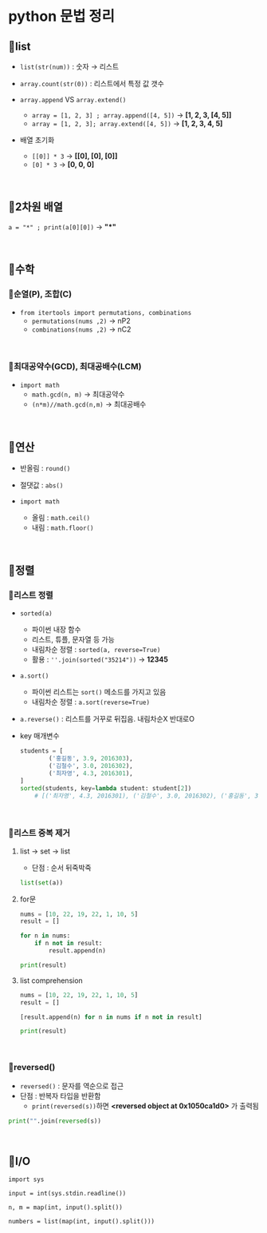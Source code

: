 # python 문법 정리

## 🐰list
- `list(str(num))` : 숫자 → 리스트
- `array.count(str(0))` : 리스트에서 특정 값 갯수
- `array.append` VS `array.extend()`
    - `array = [1, 2, 3] ; array.append([4, 5])` → **[1, 2, 3, [4, 5]]**
    - `array = [1, 2, 3]; array.extend([4, 5])`  → **[1, 2, 3, 4, 5]**

- 배열 초기화
    - `[[0]] * 3` → **[[0], [0], [0]]**
    - `[0] * 3`  → **[0, 0, 0]**

<br>

## 🐰2차원 배열
`a = "*" ; print(a[0][0])` → **"*"**

<br>

## 🐰수학
### 🥕순열(P), 조합(C)
- `from itertools import permutations, combinations`
    - `permutations(nums ,2)` → nP2
    - `combinations(nums ,2)` → nC2

<br>

### 🥕최대공약수(GCD), 최대공배수(LCM)
- `import math`
    - `math.gcd(n, m)` → 최대공약수
    - `(n*m)//math.gcd(n,m)` → 최대공배수

<br>

## 🐰연산
- 반올림 : `round()`
- 절댓값 : `abs()`

- `import math`
    - 올림 : `math.ceil()`
    - 내림 : `math.floor()`

<br>

## 🐰정렬
### 🥕리스트 정렬
- `sorted(a)`
    - 파이썬 내장 함수
    - 리스트, 튜플, 문자열 등 가능
    - 내림차순 정렬 : `sorted(a, reverse=True)`
    - 활용 : `''.join(sorted("35214"))` → **12345**
- `a.sort()`
    - 파이썬 리스트는 `sort()` 메소드를 가지고 있음
    - 내림차순 정렬 : `a.sort(reverse=True)`
- `a.reverse()` : 리스트를 거꾸로 뒤집음. 내림차순X 반대로O

- key 매개변수
    ```python
    students = [
            ('홍길동', 3.9, 2016303),
            ('김철수', 3.0, 2016302),
            ('최자영', 4.3, 2016301),
    ]
    sorted(students, key=lambda student: student[2])
        # [('최자영', 4.3, 2016301), ('김철수', 3.0, 2016302), ('홍길동', 3.9, 2016303)]
    ```

<br>

### 🥕리스트 중복 제거
1. list -> set -> list
    - 단점 : 순서 뒤죽박죽
    ```python
    list(set(a))
    ```

2. for문
    ```python
    nums = [10, 22, 19, 22, 1, 10, 5]
    result = []

    for n in nums:
        if n not in result:
            result.append(n)

    print(result)
    ```

3. list comprehension
    ```python
    nums = [10, 22, 19, 22, 1, 10, 5]
    result = []

    [result.append(n) for n in nums if n not in result]

    print(result)
    ```
<br>

### 🥕reversed()
- `reversed()` : 문자를 역순으로 접근
- 단점 : 반복자 타입을 반환함
    - `print(reversed(s))`하면 **<reversed object at 0x1050ca1d0>** 가 출력됨
```python
print("".join(reversed(s))
```

<br>

## 🐰I/O
`import sys`

`input = int(sys.stdin.readline())`

`n, m = map(int, input().split())`

`numbers = list(map(int, input().split()))`